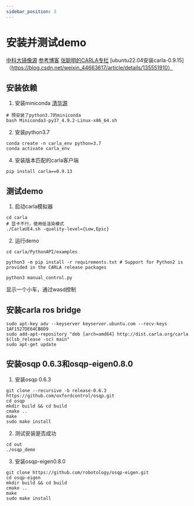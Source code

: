 ```yaml
---
sidebar_position: 3
---
```

# 安装并测试demo
[中科大镜像源](https://mirrors.sustech.edu.cn/carla/)
[参考博客](https://www.cnblogs.com/kin-zhang/p/15829385.html)
[张聪明的CARLA专栏](https://blog.csdn.net/qq_39537898/category_11562137.html)
[ubuntu22.04安装carla-0.9.15]（https://blog.csdn.net/weixin_44663617/article/details/135551910）

## 安装依赖
1. 安装miniconda
[清华源](https://mirrors.tuna.tsinghua.edu.cn/anaconda/miniconda/)
```
# 预安装了python3.7的miniconda
bash Miniconda3-py37_4.9.2-Linux-x86_64.sh
```
2. 安装python3.7
```
conda create -n carla_env python=3.7
conda activate carla_env
```
4. 安装版本匹配的carla客户端
```
pip install carla==0.9.13
```
## 测试demo
1. 启动carla模拟器
```
cd carla
# 显卡不行，使用低渲染模式
./CarlaUE4.sh -quality-level={Low,Epic}
```
2. 运行demo
```
cd carla/PythonAPI/examples

python3 -m pip install -r requirements.txt # Support for Python2 is provided in the CARLA release packages

python3 manual_control.py
```
显示一个小车，通过wasd控制

## 安装carla ros bridge
```
sudo apt-key adv --keyserver keyserver.ubuntu.com --recv-keys 1AF1527DE64CB8D9
sudo add-apt-repository "deb [arch=amd64] http://dist.carla.org/carla $(lsb_release -sc) main"
sudo apt-get update
```


## 安装osqp 0.6.3和osqp-eigen0.8.0
1. 安装osqp 0.6.3
```
git clone --recursive -b release-0.6.3 https://github.com/oxfordcontrol/osqp.git
cd osqp
mkdir build && cd build
cmake ..
make 
sudo make install 
```
2. 测试安装是否成功
```
cd out
./osqp_demo
```
3. 安装osqp-eigen0.8.0
```
git clone https://github.com/robotology/osqp-eigen.git
cd osqp-eigen
mkdir build && cd build
cmake ..
make 
sudo make install
```